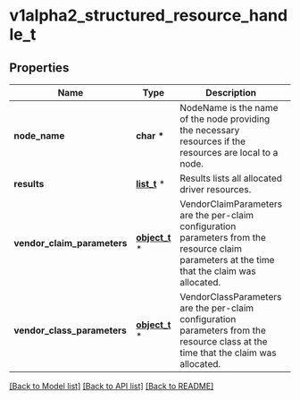 # v1alpha2_structured_resource_handle_t

## Properties
Name | Type | Description | Notes
------------ | ------------- | ------------- | -------------
**node_name** | **char \*** | NodeName is the name of the node providing the necessary resources if the resources are local to a node. | [optional] 
**results** | [**list_t**](v1alpha2_driver_allocation_result.md) \* | Results lists all allocated driver resources. | 
**vendor_claim_parameters** | [**object_t**](.md) \* | VendorClaimParameters are the per-claim configuration parameters from the resource claim parameters at the time that the claim was allocated. | [optional] 
**vendor_class_parameters** | [**object_t**](.md) \* | VendorClassParameters are the per-claim configuration parameters from the resource class at the time that the claim was allocated. | [optional] 

[[Back to Model list]](../README.md#documentation-for-models) [[Back to API list]](../README.md#documentation-for-api-endpoints) [[Back to README]](../README.md)



